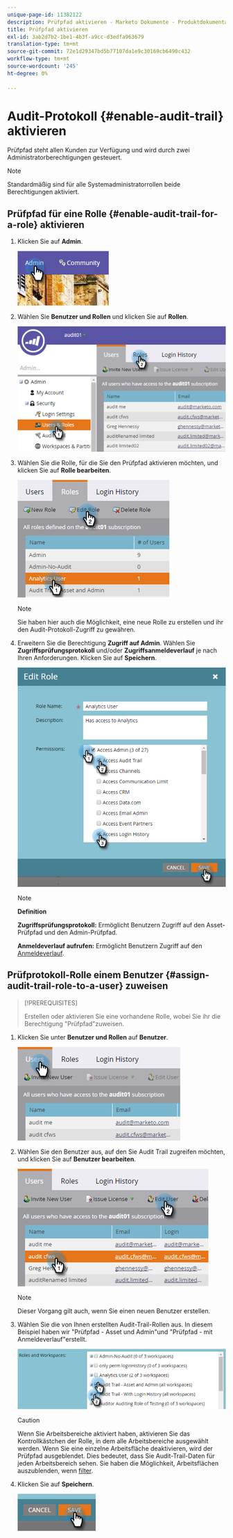 ```yaml
---
unique-page-id: 11382122
description: Prüfpfad aktivieren - Marketo Dokumente - Produktdokumentation
title: Prüfpfad aktivieren
exl-id: 3ab2d7b2-1be1-4b3f-a9cc-d3edfa963679
translation-type: tm+mt
source-git-commit: 72e1d29347bd5b77107da1e9c30169cb6490c432
workflow-type: tm+mt
source-wordcount: '245'
ht-degree: 0%

---
```


# Audit-Protokoll {#enable-audit-trail} aktivieren

Prüfpfad steht allen Kunden zur Verfügung und wird durch zwei Administratorberechtigungen gesteuert.

>[!NOTE]
>
>Standardmäßig sind für alle Systemadministratorrollen beide Berechtigungen aktiviert.

## Prüfpfad für eine Rolle {#enable-audit-trail-for-a-role} aktivieren

1. Klicken Sie auf **Admin**.

   ![](assets/one-2.png)

1. Wählen Sie **Benutzer und Rollen** und klicken Sie auf **Rollen**.

   ![](assets/two-2.png)

1. Wählen Sie die Rolle, für die Sie den Prüfpfad aktivieren möchten, und klicken Sie auf **Rolle bearbeiten**.

   ![](assets/three-1.png)

   >[!NOTE]
   >
   >Sie haben hier auch die Möglichkeit, eine neue Rolle zu erstellen und ihr den Audit-Protokoll-Zugriff zu gewähren.

1. Erweitern Sie die Berechtigung **Zugriff auf Admin**. Wählen Sie **Zugriffsprüfungsprotokoll** und/oder **Zugriffsanmeldeverlauf** je nach Ihren Anforderungen. Klicken Sie auf **Speichern**.

   ![](assets/four-1.png)

   >[!NOTE]
   >
   >**Definition**
   >
   >**Zugriffsprüfungsprotokoll:** Ermöglicht Benutzern Zugriff auf den Asset-Prüfpfad und den Admin-Prüfpfad.
   >
   >**Anmeldeverlauf aufrufen:** Ermöglicht Benutzern Zugriff auf den  [Anmeldeverlauf](/help/marketo/product-docs/administration/audit-trail/user-login-history.md).

## Prüfprotokoll-Rolle einem Benutzer {#assign-audit-trail-role-to-a-user} zuweisen

>[!PREREQUISITES]
>
>[](/help/marketo/product-docs/administration/users-and-roles/create-delete-edit-and-change-a-user-role.md#create-a-role) Erstellen oder  [](#enable-audit-trail) aktivieren Sie eine vorhandene Rolle, wobei Sie ihr die Berechtigung &quot;Prüfpfad&quot;zuweisen.

1. Klicken Sie unter **Benutzer und Rollen** auf **Benutzer**.

   ![](assets/five-1.png)

1. Wählen Sie den Benutzer aus, auf den Sie Audit Trail zugreifen möchten, und klicken Sie auf **Benutzer bearbeiten**.

   ![](assets/six-1.png)

   >[!NOTE]
   >
   >Dieser Vorgang gilt auch, wenn Sie einen neuen Benutzer erstellen.

1. Wählen Sie die von Ihnen erstellten Audit-Trail-Rollen aus. In diesem Beispiel haben wir &quot;Prüfpfad - Asset und Admin&quot;und &quot;Prüfpfad - mit Anmeldeverlauf&quot;erstellt.

   ![](assets/seven-1.png)

   >[!CAUTION]
   >
   >Wenn Sie Arbeitsbereiche aktiviert haben, aktivieren Sie das Kontrollkästchen der Rolle, in dem alle Arbeitsbereiche ausgewählt werden. Wenn Sie eine einzelne Arbeitsfläche deaktivieren, wird der Prüfpfad ausgeblendet. Dies bedeutet, dass Sie Audit-Trail-Daten für jeden Arbeitsbereich sehen. Sie haben die Möglichkeit, Arbeitsflächen auszublenden, wenn [filter](/help/marketo/product-docs/administration/audit-trail/filtering-in-audit-trail.md).

1. Klicken Sie auf **Speichern**.

   ![](assets/eight-1.png)
